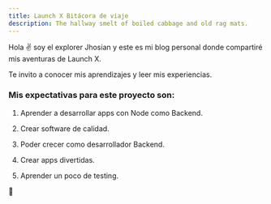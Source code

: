 ```yaml
---
title: Launch X Bitácora de viaje
description: The hallway smelt of boiled cabbage and old rag mats.
---
```


Hola ✌️ soy el explorer Jhosian y este es mi blog personal donde compartiré mis aventuras de Launch X.

Te invito a conocer mis aprendizajes y leer mis experiencias.


### Mis expectativas para este proyecto son:

  1. Aprender a desarrollar apps con Node como Backend.
   
  2. Crear software de calidad.
  
  3. Poder crecer como desarrollador Backend.
  
  5. Crear apps divertidas.
  
  6. Aprender un poco de testing.


🚀
